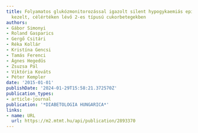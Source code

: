 ```yaml
---
title: Folyamatos glukózmonitorozással igazolt silent hypogykaemiás epizódok sylfanylureával
  kezelt, célértéken lévő 2-es típusú cukorbetegekben
authors:
- Gábor Simonyi
- Roland Gasparics
- Gergő Csitári
- Réka Kollár
- Kristína Gencsi
- Tamás Ferenci
- Ágnes Hegedűs
- Zsuzsa Pál
- Viktória Kováts
- Péter Kempler
date: '2015-01-01'
publishDate: '2024-01-29T15:58:21.372570Z'
publication_types:
- article-journal
publication: '*DIABETOLOGIA HUNGARICA*'
links:
- name: URL
  url: https://m2.mtmt.hu/api/publication/2893370
---
```

